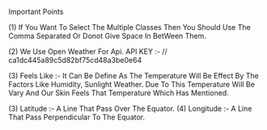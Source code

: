 Important Points

(1) If You Want To Select The Multiple Classes Then You Should Use The Comma Separated Or Donot Give Space In BetWeen Them.

(2) We Use Open Weather For Api.
    API KEY :- // ca1dc445a89c5d82bf75cd48a3be0e64

(3) Feels Like :- It Can Be Define As The Temperature Will Be Effect By The Factors Like Humidity, Sunlight Weather. Due To This Temperature Will Be Vary And Our Skin Feels That Temperature Which Has Mentioned.

(3) Latitude :- A Line That Pass Over The Equator.
(4) Longitude :- A Line That Pass Perpendicular To The Equator.
